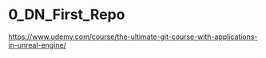 # 0_DN_First_Repo
https://www.udemy.com/course/the-ultimate-git-course-with-applications-in-unreal-engine/

